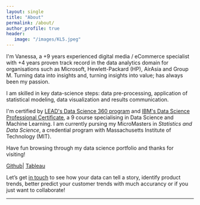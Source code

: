 ```yaml
---
layout: single
title: "About"
permalink: /about/
author_profile: true
header:
   image: "/images/KL5.jpeg"
---
```


I'm Vanessa, a +9 years experienced digital media / eCommerce specialist with +4 years proven track record in the data analytics domain for organisations such as Microsoft, Hewlett-Packard (HP), AirAsia and Group M. Turning data into insights and, turning insights into value; has always been my passion. 

I am skilled in key data-science steps: data pre-processing, application of statistical modeling, data visualization and results communication. 

I'm certified by [LEAD's Data Science 360 program](https://drive.google.com/file/d/1vampVS6D48Lu1LdUm8_HOpgf3swUv8N-/view) and [IBM's Data Science Professional Certificate](https://www.coursera.org/account/accomplishments/specialization/95MKH4XSL2XA), a 9 course specialising in Data Science and Machine Learning. I am currently pursing my MicroMasters in *Statistics and Data Science*, a credential program with Massachusetts Institute of Technology (MIT).

Have fun browsing through my data science portfolio and thanks for visiting!

[Github](http://bit.ly/2HfYIh0)| [Tableau](http://bit.ly/2KY4ftohome)

Let’s get [in touch](mailto:vanessamiranda0@gmail.com) to see how your data can tell a story, identify product trends, better predict your customer trends with much accurancy or if you just want to collaborate!  

 


---